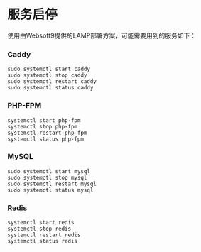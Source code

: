 # 服务启停

使用由Websoft9提供的LAMP部署方案，可能需要用到的服务如下：

### Caddy

```shell
sudo systemctl start caddy
sudo systemctl stop caddy
sudo systemctl restart caddy
sudo systemctl status caddy
```

### PHP-FPM
```shell
systemctl start php-fpm
systemctl stop php-fpm
systemctl restart php-fpm
systemctl status php-fpm
```

### MySQL

```shell
sudo systemctl start mysql
sudo systemctl stop mysql
sudo systemctl restart mysql
sudo systemctl status mysql
```

### Redis

```shell
systemctl start redis
systemctl stop redis
systemctl restart redis
systemctl status redis
```